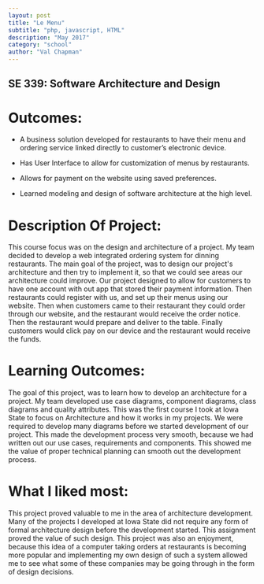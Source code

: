 ```yaml
---
layout: post
title: "Le Menu"
subtitle: "php, javascript, HTML"
description: "May 2017"
category: "school"
author: "Val Chapman"
---
```

<!-- Start Writing Below in Markdown -->
<h2> SE 339: Software Architecture and Design </h2>

<h1> Outcomes: </h1>

* A business solution developed for restaurants to have their menu and ordering service linked directly to customer’s electronic device.

* Has User Interface to allow for customization of menus by restaurants.

* Allows for payment on the website using saved preferences.

* Learned modeling and design of software architecture at the high level.

<h1> Description Of Project: </h1>

<p> This course focus was on the design and architecture of a project. My team decided to develop a web integrated ordering
 system for dinning restaurants. The main goal of the project, was to design our project's architecture and then try to implement
 it, so that we could see areas our architecture could improve. Our project designed to allow for customers to have one account
 with out app that stored their payment information. Then restaurants could register with us, and set up their menus using our
 website. Then when customers came to their restaurant they could order through our website, and the restaurant would receive
 the order notice. Then the restaurant would prepare and deliver to the table. Finally customers would click pay on our device and the
 restaurant would receive the funds.</p>

<h1> Learning Outcomes: </h1>
<p> The goal of this project, was to learn how to develop an architecture for a project. My team developed use case diagrams,
 component diagrams, class diagrams and quality attributes. This was the first course I took at Iowa State to focus on Architecture
 and how it works in my projects. We were required to develop many diagrams before we started development of our project. This
 made the development process very smooth, because we had written out our use cases, requirements and components. This showed me
 the value of proper technical planning can smooth out the development process. </p>

<h1> What I liked most: </h1>
<p> This project proved valuable to me in the area of architecture development. Many of the projects I developed at Iowa State
 did not require any form of formal architecture design before the development started. This assignment proved the value
 of such design. This project was also an enjoyment, because this idea of a computer taking orders at restaurants is becoming
 more popular and implementing my own design of such a system allowed me to see what some of these companies may be going through
 in the form of design decisions.</p>
